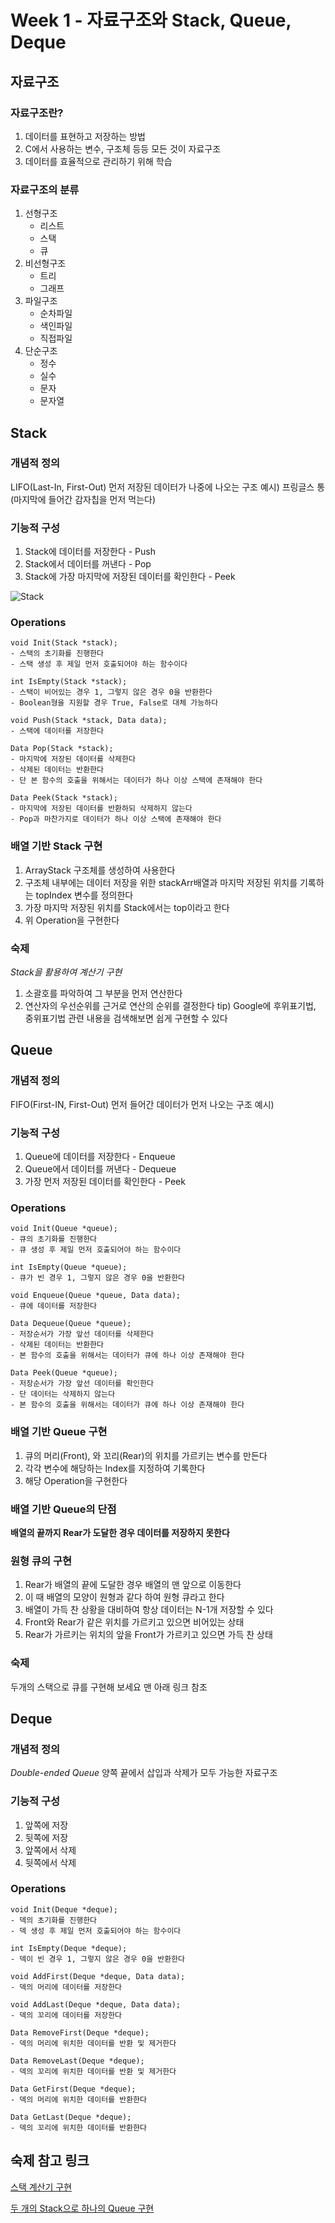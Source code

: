 # Week 1 - 자료구조와 Stack, Queue, Deque

## 자료구조

### 자료구조란?

1. 데이터를 표현하고 저장하는 방법
2. C에서 사용하는 변수, 구조체 등등 모든 것이 자료구조
3. 데이터를 효율적으로 관리하기 위해 학습

### 자료구조의 분류

1. 선형구조
   - 리스트
   - 스택
   - 큐
2. 비선형구조
   - 트리
   - 그래프
3. 파일구조
   - 순차파일
   - 색인파일
   - 직접파일
4. 단순구조
   - 정수
   - 실수
   - 문자
   - 문자열

## Stack

### 개념적 정의

LIFO(Last-In, First-Out) 먼저 저장된 데이터가 나중에 나오는 구조
예시) 프링글스 통(마지막에 들어간 감자칩을 먼저 먹는다)

### 기능적 구성

1. Stack에 데이터를 저장한다 - Push
2. Stack에서 데이터를 꺼낸다 - Pop
3. Stack에 가장 마지막에 저장된 데이터를 확인한다 - Peek

![Stack](./images/stack.jpg)

### Operations

```
void Init(Stack *stack);
- 스택의 초기화를 진행한다
- 스택 생성 후 제일 먼저 호출되어야 하는 함수이다

int IsEmpty(Stack *stack);
- 스택이 비어있는 경우 1, 그렇지 않은 경우 0을 반환한다
- Boolean형을 지원할 경우 True, False로 대체 가능하다

void Push(Stack *stack, Data data);
- 스택에 데이터를 저장한다

Data Pop(Stack *stack);
- 마지막에 저장된 데이터를 삭제한다
- 삭제된 데이터는 반환한다
- 단 본 함수의 호출을 위해서는 데이터가 하나 이상 스택에 존재해야 한다

Data Peek(Stack *stack);
- 마지막에 저장된 데이터를 반환하되 삭제하지 않는다
- Pop과 마찬가지로 데이터가 하나 이상 스택에 존재해야 한다
```

### 배열 기반 Stack 구현

1. ArrayStack 구조체를 생성하여 사용한다
2. 구조체 내부에는 데이터 저장을 위한 stackArr배열과 마지막 저장된 위치를 기록하는 topIndex 변수를 정의한다
3. 가장 마지막 저장된 위치를 Stack에서는 top이라고 한다
4. 위 Operation을 구현한다

### 숙제

_Stack을 활용하여 계산기 구현_

1. 소괄호를 파악하여 그 부분을 먼저 연산한다
2. 연산자의 우선순위를 근거로 연산의 순위를 결정한다
   tip) Google에 후위표기법, 중위표기법 관련 내용을 검색해보면 쉽게 구현할 수 있다

## Queue

### 개념적 정의

FIFO(First-IN, First-Out) 먼저 들어간 데이터가 먼저 나오는 구조
예시)

### 기능적 구성

1. Queue에 데이터를 저장한다 - Enqueue
2. Queue에서 데이터를 꺼낸다 - Dequeue
3. 가장 먼저 저장된 데이터를 확인한다 - Peek

### Operations

```
void Init(Queue *queue);
- 큐의 초기화를 진행한다
- 큐 생성 후 제일 먼저 호출되어야 하는 함수이다

int IsEmpty(Queue *queue);
- 큐가 빈 경우 1, 그렇지 않은 경우 0을 반환한다

void Enqueue(Queue *queue, Data data);
- 큐에 데이터를 저장한다

Data Dequeue(Queue *queue);
- 저장순서가 가장 앞선 데이터를 삭제한다
- 삭제된 데이터는 반환한다
- 본 함수의 호출을 위해서는 데이터가 큐에 하나 이상 존재해야 한다

Data Peek(Queue *queue);
- 저장순서가 가장 앞선 데이터를 확인한다
- 단 데이터는 삭제하지 않는다
- 본 함수의 호출을 위해서는 데이터가 큐에 하나 이상 존재해야 한다
```

### 배열 기반 Queue 구현

1. 큐의 머리(Front), 와 꼬리(Rear)의 위치를 가르키는 변수를 만든다
2. 각각 변수에 해당하는 Index를 지정하여 기록한다
3. 해당 Operation을 구현한다

### 배열 기반 Queue의 단점

**배열의 끝까지 Rear가 도달한 경우 데이터를 저장하지 못한다**

### 원형 큐의 구현

1. Rear가 배열의 끝에 도달한 경우 배열의 맨 앞으로 이동한다
2. 이 때 배열의 모양이 원형과 같다 하여 원형 큐라고 한다
3. 배열이 가득 찬 상황을 대비하여 항상 데이터는 N-1개 저장할 수 있다
4. Front와 Rear가 같은 위치를 가르키고 있으면 비어있는 상태
5. Rear가 가르키는 위치의 앞을 Front가 가르키고 있으면 가득 찬 상태

### 숙제

두개의 스택으로 큐를 구현해 보세요
맨 아래 링크 참조

## Deque

### 개념적 정의

_Double-ended Queue_
양쪽 끝에서 삽입과 삭제가 모두 가능한 자료구조

### 기능적 구성

1. 앞쪽에 저장
2. 뒷쪽에 저장
3. 앞쪽에서 삭제
4. 뒷쪽에서 삭제

### Operations

```
void Init(Deque *deque);
- 덱의 초기화를 진행한다
- 덱 생성 후 제일 먼저 호출되어야 하는 함수이다

int IsEmpty(Deque *deque);
- 덱이 빈 경우 1, 그렇지 않은 경우 0을 반환한다

void AddFirst(Deque *deque, Data data);
- 덱의 머리에 데이터를 저장한다

void AddLast(Deque *deque, Data data);
- 덱의 꼬리에 데이터를 저장한다

Data RemoveFirst(Deque *deque);
- 덱의 머리에 위치한 데이터를 반환 및 제거한다

Data RemoveLast(Deque *deque);
- 덱의 꼬리에 위치한 데이터를 반환 및 제거한다

Data GetFirst(Deque *deque);
- 덱의 머리에 위치한 데이터를 반환한다

Data GetLast(Deque *deque);
- 덱의 꼬리에 위치한 데이터를 반환한다
```

## 숙제 참고 링크

[스택 계산기 구현](https://m.blog.naver.com/PostView.nhn?blogId=soohan530&logNo=221136285007&proxyReferer=https%3A%2F%2Fwww.google.com%2F)

[두 개의 Stack으로 하나의 Queue 구현](https://krgoodnews.tistory.com/entry/%EB%91%90-%EA%B0%9C%EC%9D%98-Stack%EC%9C%BC%EB%A1%9C-%ED%95%98%EB%82%98%EC%9D%98-Queue%EB%A5%BC-%EA%B5%AC%ED%98%84%ED%95%98%EB%9D%BC)

